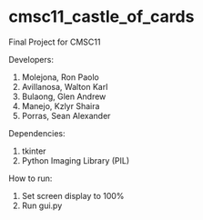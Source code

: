 # cmsc11_castle_of_cards
Final Project for CMSC11

Developers:
1. Molejona, Ron Paolo 
2. Avillanosa, Walton Karl
3. Bulaong, Glen Andrew
4. Manejo, Kzlyr Shaira
5. Porras, Sean Alexander 

Dependencies:
1. tkinter
3. Python Imaging Library (PIL)

How to run:
1. Set screen display to 100%
2. Run gui.py
